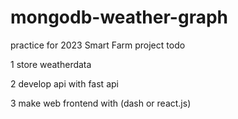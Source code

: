 # mongodb-weather-graph

 practice for 2023 Smart Farm project
todo

1 store weatherdata

2 develop api with fast api

3 make web frontend with (dash or react.js)